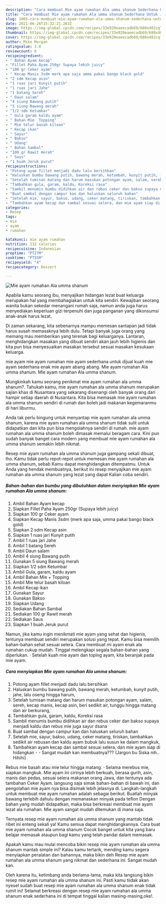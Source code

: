 ```yaml
---
description: "Cara membuat Mie ayam rumahan Ala umma shanum Sederhana Untuk Jualan"
title: "Cara membuat Mie ayam rumahan Ala umma shanum Sederhana Untuk Jualan"
slug: 1005-cara-membuat-mie-ayam-rumahan-ala-umma-shanum-sederhana-untuk-jualan
date: 2021-06-26T15:32:21.263Z
image: https://img-global.cpcdn.com/recipes/33e920eaeecadb69/680x482cq70/mie-ayam-rumahan-ala-umma-shanum-foto-resep-utama.jpg
thumbnail: https://img-global.cpcdn.com/recipes/33e920eaeecadb69/680x482cq70/mie-ayam-rumahan-ala-umma-shanum-foto-resep-utama.jpg
cover: https://img-global.cpcdn.com/recipes/33e920eaeecadb69/680x482cq70/mie-ayam-rumahan-ala-umma-shanum-foto-resep-utama.jpg
author: Mike Morgan
ratingvalue: 3.8
reviewcount: 6
recipeingredient:
- " Bahan Ayam kecap"
- "Fillet Paha Ayam 250gr Supaya lebih juicy"
- "100 gr Ceker ayam"
- " Kecap Manis 3sdm merk apa saja umma pakai bango black gold"
- "2 sdm Kecap asin"
- "1 ruas jari Kunyit putih"
- "1 ruas jari Jahe"
- "1 batang Sereh"
- " Daun salam"
- "4 siung Bawang putih"
- "5 siung Bawang merah"
- "1/2 sdm Ketumbar"
- " Gula garam kaldu ayam"
- " Bahan Mie  Topping"
- " Mie telur basah kiloan"
- " Kecap ikan"
- " Sayur"
- " Bakso"
- " Udang"
- " Bahan Sambal"
- "100 gr Rawit merah"
- " Saus"
- "1 buah Jeruk purut"
recipeinstructions:
- "Potong ayam fillet menjadi dadu lalu bersihkan"
- "Haluskan bumbu bawang putih, bawang merah, ketumbah, kunyit putih, jahe, lalu oseng hingga harum,"
- "Setelah tumisan matang dan harum masukan potongan ayam, salam, sereh, kecap manis, kecap asin, beri sedikit air, tunggu hingga matang dan air berkurang,"
- "Tambahkan gula, garam, kaldu, Koreksi rasa"
- "Sambil menumis bumbu didihkan air dan rebus ceker dan bakso supaya menjadi kaldu dan rebus mie juga sayur dsana"
- "Buat sambal dengan campur kan dan haluskan seluruh bahan"
- "Setelah mie, sayur, bakso, udang, ceker matang, tiriskan, tambahkan sedikit air rebusan dan kaldu ayam bubuk lalu susun ke dalam mangkuk,"
- "Tambahkan ayam kecap dan sambal sesuai selera, dan mie ayam siap di hidangkan  Sangat mudah kan membuatnya??? (Jargon bu Siska nih.. Hihihi)"
categories:
- Resep
tags:
- mie
- ayam
- rumahan

katakunci: mie ayam rumahan 
nutrition: 132 calories
recipecuisine: Indonesian
preptime: "PT27M"
cooktime: "PT55M"
recipeyield: "4"
recipecategory: Dessert

---
```



![Mie ayam rumahan Ala umma shanum](https://img-global.cpcdn.com/recipes/33e920eaeecadb69/680x482cq70/mie-ayam-rumahan-ala-umma-shanum-foto-resep-utama.jpg)

Apabila kamu seorang ibu, menyajikan hidangan lezat buat keluarga merupakan hal yang membahagiakan untuk kita sendiri. Kewajiban seorang  wanita bukan sekedar menangani rumah saja, namun anda juga harus menyediakan keperluan gizi terpenuhi dan juga panganan yang dikonsumsi anak-anak harus lezat.

Di zaman  sekarang, kita sebenarnya mampu memesan santapan jadi tidak harus susah memasaknya lebih dulu. Tetapi banyak juga orang yang memang mau memberikan yang terenak bagi keluarganya. Lantaran, menghidangkan masakan yang dibuat sendiri akan jauh lebih higienis dan kita pun bisa menyesuaikan masakan tersebut sesuai masakan kesukaan keluarga. 

mie ayam mie ayam rumahan mie ayam sederhana untuk dijual kuah mie ayam sederhana enak mie ayam abang abang. Mie ayam rumahan Ala umma shanum. Mie ayam rumahan Ala umma shanum.

Mungkinkah kamu seorang penikmat mie ayam rumahan ala umma shanum?. Tahukah kamu, mie ayam rumahan ala umma shanum merupakan sajian khas di Nusantara yang sekarang disenangi oleh banyak orang dari hampir setiap daerah di Nusantara. Kita bisa memasak mie ayam rumahan ala umma shanum sendiri di rumah dan boleh jadi makanan kegemaranmu di hari liburmu.

Anda tak perlu bingung untuk menyantap mie ayam rumahan ala umma shanum, karena mie ayam rumahan ala umma shanum tidak sulit untuk didapatkan dan kita pun bisa mengolahnya sendiri di rumah. mie ayam rumahan ala umma shanum boleh dimasak memalui beragam cara. Kini pun sudah banyak banget cara modern yang membuat mie ayam rumahan ala umma shanum semakin lebih nikmat.

Resep mie ayam rumahan ala umma shanum juga gampang sekali dibuat, lho. Kamu tidak perlu repot-repot untuk memesan mie ayam rumahan ala umma shanum, sebab Kamu dapat menghidangkan ditempatmu. Untuk Anda yang hendak membuatnya, berikut ini resep menyajikan mie ayam rumahan ala umma shanum yang lezat yang dapat Kalian coba sendiri.

<!--inarticleads1-->

##### Bahan-bahan dan bumbu yang dibutuhkan dalam menyiapkan Mie ayam rumahan Ala umma shanum:

1. Ambil  Bahan Ayam kecap
1. Siapkan Fillet Paha Ayam 250gr (Supaya lebih juicy)
1. Siapkan 100 gr Ceker ayam
1. Siapkan  Kecap Manis 3sdm (merk apa saja, umma pakai bango black gold)
1. Siapkan 2 sdm Kecap asin
1. Siapkan 1 ruas jari Kunyit putih
1. Ambil 1 ruas jari Jahe
1. Ambil 1 batang Sereh
1. Ambil  Daun salam
1. Ambil 4 siung Bawang putih
1. Gunakan 5 siung Bawang merah
1. Siapkan 1/2 sdm Ketumbar
1. Ambil  Gula, garam, kaldu ayam
1. Ambil  Bahan Mie + Topping
1. Ambil  Mie telur basah kiloan
1. Ambil  Kecap ikan
1. Gunakan  Sayur
1. Gunakan  Bakso
1. Siapkan  Udang
1. Sediakan  Bahan Sambal
1. Sediakan 100 gr Rawit merah
1. Sediakan  Saus
1. Siapkan 1 buah Jeruk purut


Namun, jika kamu ingin menikmati mie ayam yang sehat dan higienis, tentunya membuat sendiri merupakan solusi yang tepat. Kamu bisa memilih bahan-bahan sehat sesuai selera. Cara membuat mi ayam enak ala rumahan cukup mudah. Tinggal melengkapi segala bahan-bahan yang diperlukan. · Setelah kuah mie ayam dan toping ayam, kita beranjak pada mie ayam. 

<!--inarticleads2-->

##### Cara menyiapkan Mie ayam rumahan Ala umma shanum:

1. Potong ayam fillet menjadi dadu lalu bersihkan
1. Haluskan bumbu bawang putih, bawang merah, ketumbah, kunyit putih, jahe, lalu oseng hingga harum,
1. Setelah tumisan matang dan harum masukan potongan ayam, salam, sereh, kecap manis, kecap asin, beri sedikit air, tunggu hingga matang dan air berkurang,
1. Tambahkan gula, garam, kaldu, Koreksi rasa
1. Sambil menumis bumbu didihkan air dan rebus ceker dan bakso supaya menjadi kaldu dan rebus mie juga sayur dsana
1. Buat sambal dengan campur kan dan haluskan seluruh bahan
1. Setelah mie, sayur, bakso, udang, ceker matang, tiriskan, tambahkan sedikit air rebusan dan kaldu ayam bubuk lalu susun ke dalam mangkuk,
1. Tambahkan ayam kecap dan sambal sesuai selera, dan mie ayam siap di hidangkan -  - Sangat mudah kan membuatnya??? (Jargon bu Siska nih.. Hihihi)


Rebus mie basah atau mie telur hingga matang. · Selama merebus mie, siapkan mangkuk. Mie ayam ini cirinya lebih berkuah, berasa gurih, asin, manis dan pedas, sesuai selera makanan orang Jawa, dan tentunya ada tambahan Ceker Ayam. langsung saja simak bahan-bahan di bawah ini, dan pengolahan mie ayam nya bisa disimak lebih jelasnya di. Langkah-langkah untuk membuat mie ayam rumahan adalah sebagai berikut. Buatlah minyak bawang terlebih dahulu dengan memanaskan minyak pada teflon Dengan bahan yang mudah didapatkan, maka bisa berkreasi membuat mie ayam lezat ala rumahan. Mie ayam sangat mudah ditemukan di mana saja. 

Ternyata resep mie ayam rumahan ala umma shanum yang mantab tidak ribet ini enteng sekali ya! Kamu semua dapat menghidangkannya. Cara buat mie ayam rumahan ala umma shanum Cocok banget untuk kita yang baru belajar memasak ataupun bagi kamu yang telah pandai dalam memasak.

Apakah kamu mau mulai mencoba bikin resep mie ayam rumahan ala umma shanum mantab simple ini? Kalau kamu tertarik, mending kamu segera menyiapkan peralatan dan bahannya, maka bikin deh Resep mie ayam rumahan ala umma shanum yang nikmat dan sederhana ini. Sangat mudah kan. 

Oleh karena itu, ketimbang anda berlama-lama, maka kita langsung bikin resep mie ayam rumahan ala umma shanum ini. Pasti kamu tiidak akan nyesel sudah buat resep mie ayam rumahan ala umma shanum enak tidak rumit ini! Selamat berkreasi dengan resep mie ayam rumahan ala umma shanum enak sederhana ini di tempat tinggal kalian masing-masing,oke!.

